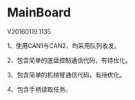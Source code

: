 # MainBoard

V20160119.1135

1、使用CAN1与CAN2，均采用队列收发。

2、包含简单的底盘控制通信代码，有待优化。

3、包含简单的机械臂通信代码，有待优化。

4、包含手柄读取任务。
